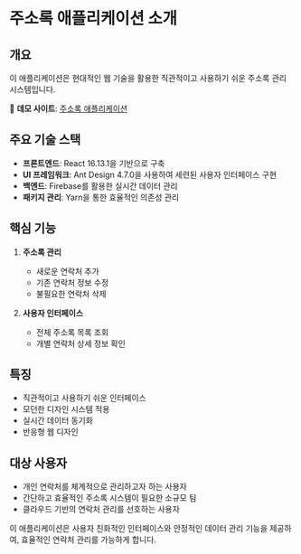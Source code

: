 # 주소록 애플리케이션 소개

## 개요
이 애플리케이션은 현대적인 웹 기술을 활용한 직관적이고 사용하기 쉬운 주소록 관리 시스템입니다.

🔗 **데모 사이트**: [주소록 애플리케이션](https://address-book-nine.vercel.app/)

## 주요 기술 스택
- **프론트엔드**: React 16.13.1을 기반으로 구축
- **UI 프레임워크**: Ant Design 4.7.0을 사용하여 세련된 사용자 인터페이스 구현
- **백엔드**: Firebase를 활용한 실시간 데이터 관리
- **패키지 관리**: Yarn을 통한 효율적인 의존성 관리

## 핵심 기능
1. **주소록 관리**
    - 새로운 연락처 추가
    - 기존 연락처 정보 수정
    - 불필요한 연락처 삭제

2. **사용자 인터페이스**
    - 전체 주소록 목록 조회
    - 개별 연락처 상세 정보 확인

## 특징
- 직관적이고 사용하기 쉬운 인터페이스
- 모던한 디자인 시스템 적용
- 실시간 데이터 동기화
- 반응형 웹 디자인

## 대상 사용자
- 개인 연락처를 체계적으로 관리하고자 하는 사용자
- 간단하고 효율적인 주소록 시스템이 필요한 소규모 팀
- 클라우드 기반의 연락처 관리를 선호하는 사용자

이 애플리케이션은 사용자 친화적인 인터페이스와 안정적인 데이터 관리 기능을 제공하여, 효율적인 연락처 관리를 가능하게 합니다.